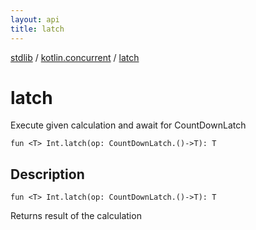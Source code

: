 ```yaml
---
layout: api
title: latch
---
```

[stdlib](../index.md) / [kotlin.concurrent](index.md) / [latch](latch.md)

# latch
Execute given calculation and await for CountDownLatch
```
fun <T> Int.latch(op: CountDownLatch.()->T): T
```
## Description
```
fun <T> Int.latch(op: CountDownLatch.()->T): T
```
Returns result of the calculation

